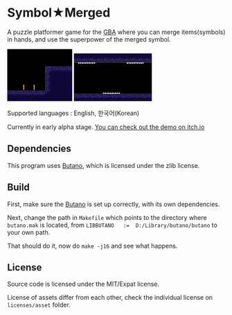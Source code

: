 # Symbol★Merged

A puzzle platformer game for the [GBA](https://en.wikipedia.org/wiki/Game_Boy_Advance) where you can merge items(symbols) in hands, and use the superpower of the merged symbol.

![](showcase/plus.gif) ![](showcase/vv.gif) 

Supported languages : English, 한국어(Korean)

Currently in early alpha stage.
[You can check out the demo on itch.io](https://copyrat90.itch.io/sym-merged)


## Dependencies

This program uses [Butano](https://github.com/GValiente/butano), which is licensed under the zlib license.


## Build

First, make sure the [Butano](https://github.com/GValiente/butano) is set up correctly, with its own dependencies.

Next, change the path in `Makefile` which points to the directory where `butano.mak` is located,
from `LIBBUTANO   :=  D:/Library/butano/butano` to your own path.

That should do it, now do `make -j16` and see what happens.


## License
Source code is licensed under the MIT/Expat license.

License of assets differ from each other, check the individual license on `licenses/asset` folder.
